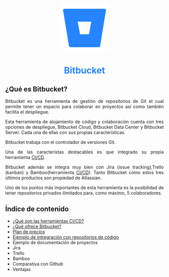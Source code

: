 <div align="center">

 <img src="CI_CD/img/Bitbucket_logo.webp" width="30%"> 

# <p style="color:#2684FF"> Bitbucket </p>

</div>

<div align="justify">

## ¿Qué es Bitbucket?

Bitbucket es una herramienta de gestión de repositorios de Git el cual permite tener un espacio para colaborar en proyectos así como también facilita el despliegue.

Esta herramienta de alojamiento de código y colaboración cuenta con tres opciones de despliegue, Bitbucket Cloud, Bitbucket Data Center y Bitbucket Server. Cada una de ellas con sus propias características.

Bitbucket trabaja con el controlador de versiones Git.

Una de las característas destacables es que integrado su propia herramienta <a href="CI_CD/README.md">CI/CD</a>.

Bitbucket además se integra muy bien con Jira (issue tracking),Trello (kanban) y Bamboo(herramienta <a href="CI_CD/README.md">CI/CD</a>). Tanto Bitbucket como estos tres últimos productos son propiedad de Atlassian.

Uno de los puntos más importantes de esta herramienta es la posibilidad de tener repositorios privados ilimitados para, como máximo, 5 colaboradores.

## Índice de contenido

- <a href="CI_CD/README.md">¿Qué son las herramientas CI/CD?</a>
- <a href="que_ofrece/README.md">¿Qué ofrece Bitbucket?</a>
- <a href="plan_precios/README.md">Plan de precios</a>
- <a href="ejemplo_integracion_codigo/README.md">Ejemplo de intregración con repositorios de código</a>
- <a>Ejemplo de documentación de proyectos</a>
- <a>Jira</a>
- <a>Trello</a>
- <a>Bamboo</a>
- <a>Comparativa con Github</a>
- <a>Ventajas</a>

</div>